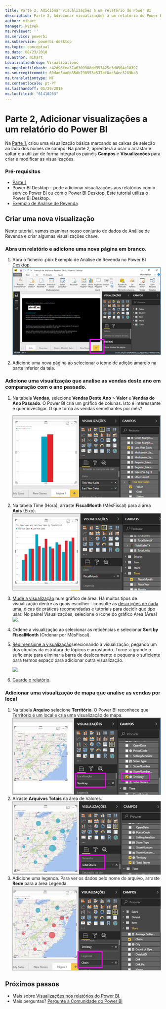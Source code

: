 ```yaml
---
title: Parte 2, Adicionar visualizações a um relatório do Power BI
description: Parte 2, Adicionar visualizações a um relatório do Power BI
author: mihart
manager: kvivek
ms.reviewer: ''
ms.service: powerbi
ms.subservice: powerbi-desktop
ms.topic: conceptual
ms.date: 08/23/2018
ms.author: mihart
LocalizationGroup: Visualizations
ms.openlocfilehash: c42d96fea37a6309908dd357425c3d0504e18397
ms.sourcegitcommit: 60dad5aa0d85db790553e537bf8ac34ee3289ba3
ms.translationtype: MT
ms.contentlocale: pt-PT
ms.lasthandoff: 05/29/2019
ms.locfileid: "61410263"
---
```

# <a name="part-2-add-visualizations-to-a-power-bi-report"></a>Parte 2, Adicionar visualizações a um relatório do Power BI
Na [Parte 1](power-bi-report-add-visualizations-ii.md), criou uma visualização básica marcando as caixas de seleção ao lado dos nomes de campo.  Na parte 2, aprenderá a usar o arrastar e soltar e a utilizar de forma integral os painéis **Campos** e **Visualizações** para criar e modificar as visualizações.

### <a name="prerequisites"></a>Pré-requisitos
- [Parte 1](power-bi-report-add-visualizations-ii.md)
- Power BI Desktop – pode adicionar visualizações aos relatórios com o serviço Power BI ou com o Power BI Desktop. Este tutorial utiliza o Power BI Desktop. 
- [Exemplo de Análise de Revenda](http://download.microsoft.com/download/9/6/D/96DDC2FF-2568-491D-AAFA-AFDD6F763AE3/Retail%20Analysis%20Sample%20PBIX.pbix)

## <a name="create-a-new-visualization"></a>Criar uma nova visualização
Neste tutorial, vamos examinar nosso conjunto de dados de Análise de Revenda e criar algumas visualizações chave.

### <a name="open-a-report-and-add-a-new-blank-page"></a>Abra um relatório e adicione uma nova página em branco.
1. Abra o ficheiro .pbix Exemplo de Análise de Revenda no Power BI Desktop. 
   ![](media/power-bi-report-add-visualizations-ii/power-bi-open-desktop.png)   

2. Adicione uma nova página ao selecionar o ícone de adição amarelo na parte inferior da tela.

### <a name="add-a-visualization-that-looks-at-this-years-sales-compared-to-last-year"></a>Adicione uma visualização que analise as vendas deste ano em comparação com o ano passado.
1. Na tabela **Vendas**, selecione **Vendas Deste Ano** > **Valor** e **Vendas do Ano Passado**. O Power BI cria um gráfico de colunas.  Isto é interessante e quer investigar. O que torna as vendas semelhantes por mês?  
   
   ![](media/power-bi-report-add-visualizations-ii/power-bi-barchart.png)
2. Na tabela Time (Hora), arraste **FiscalMonth** (MêsFiscal) para a área **Axis** (Eixo).  
   ![](media/power-bi-report-add-visualizations-ii/power-bi-month.png)
3. [Mude a visualização](power-bi-report-change-visualization-type.md) num gráfico de área.  Há muitos tipos de visualização dentre as quais escolher - consulte as [descrições de cada uma, dicas de práticas recomendadas e tutoriais](power-bi-visualization-types-for-reports-and-q-and-a.md) para decidir que tipo usar. No painel Visualizações, selecione o ícone do gráfico Area (Área) ![](media/power-bi-report-add-visualizations-ii/power-bi-areachart.png).
4. Ordene a visualização ao selecionar as reticências e selecionar **Sort by FiscalMonth** (Ordenar por MêsFiscal).
5. [Redimensione a visualização](power-bi-visualization-move-and-resize.md)selecionando a visualização, pegando um dos círculos da estrutura de tópicos e arrastando. Torne-a grande o suficiente para eliminar a barra de deslocamento e pequena o suficiente para termos espaço para adicionar outra visualização.
   
   ![](media/power-bi-report-add-visualizations-ii/pbi_part2_7b.png)
6. [Guarde o relatório](../service-report-save.md).

### <a name="add-a-map-visualization-that-looks-at-sales-by-location"></a>Adicionar uma visualização de mapa que analise as vendas por local
1. Na tabela **Arquivo** selecione **Território**. O Power BI reconhece que Território é um local e cria uma visualização de mapa.  
   ![](media/power-bi-report-add-visualizations-ii/power-bi-map.png)
2. Arraste **Arquivos Totais** na área de Valores.  
   ![](media/power-bi-report-add-visualizations-ii/power-bi-map2.png)
3. Adicione uma legenda.  Para ver os dados pelo nome do arquivo, arraste **Rede** para a área Legenda.  
   ![](media/power-bi-report-add-visualizations-ii/power-bi-legend.png)

## <a name="next-steps"></a>Próximos passos
* Mais sobre [Visualizações nos relatórios do Power BI](power-bi-report-visualizations.md).  
* Mais perguntas? [Pergunte à Comunidade do Power BI](http://community.powerbi.com/)

